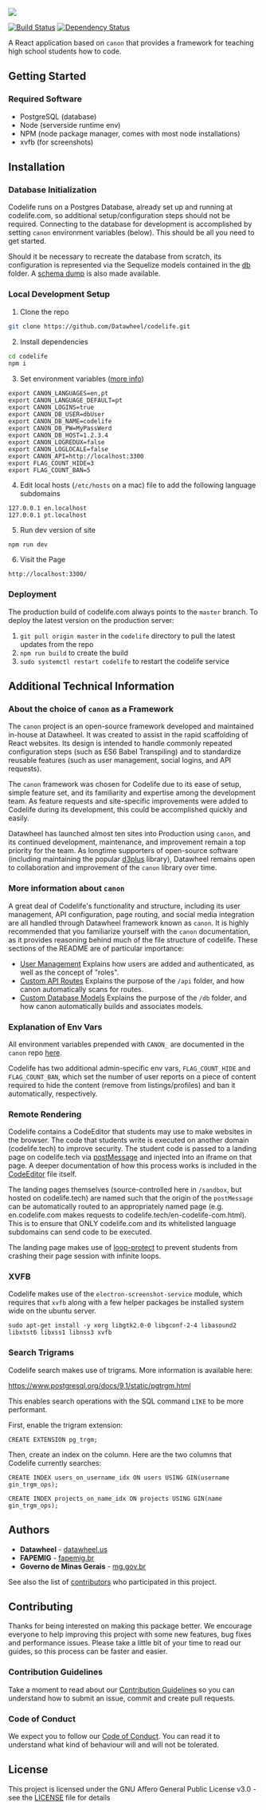 ![](https://github.com/datawheel/codelife/raw/master/static/logo/logo-dark.png)

[![Build Status](https://travis-ci.org/Datawheel/codelife.svg?branch=master)](https://travis-ci.org/Datawheel/codelife) [![Dependency Status](https://david-dm.org/datawheel/codelife.svg)](https://david-dm.org/datawheel/codelife)

A React application based on `canon` that provides a framework for teaching high school students how to code.

## Getting Started

### Required Software

- PostgreSQL (database)
- Node (serverside runtime env)
- NPM (node package manager, comes with most node installations)
- xvfb (for screenshots)

## Installation

### Database Initialization

Codelife runs on a Postgres Database, already set up and running at codelife.com, so additional setup/configuration steps should not be required. Connecting to the database for development is accomplished by setting `canon` environment variables (below). This should be all you need to get started.

Should it be necessary to recreate the database from scratch, its configuration is represented via the Sequelize models contained in the [db](/db) folder. A [schema dump](https://storage.googleapis.com/codelife/db-schema/codelife_schema.sql) is also made available.

### Local Development Setup

1. Clone the repo

```bash
git clone https://github.com/Datawheel/codelife.git
```

2. Install dependencies

```bash
cd codelife
npm i
```

3. Set environment variables ([more info](#explanation-of-env-vars))

```
export CANON_LANGUAGES=en,pt
export CANON_LANGUAGE_DEFAULT=pt
export CANON_LOGINS=true
export CANON_DB_USER=dbUser
export CANON_DB_NAME=codelife
export CANON_DB_PW=MyPassWerd
export CANON_DB_HOST=1.2.3.4
export CANON_LOGREDUX=false
export CANON_LOGLOCALE=false
export CANON_API=http://localhost:3300
export FLAG_COUNT_HIDE=3
export FLAG_COUNT_BAN=5
```

4. Edit local hosts (`/etc/hosts` on a mac) file to add the following language subdomains

```
127.0.0.1 en.localhost
127.0.0.1 pt.localhost
```

5. Run dev version of site

```
npm run dev
```

6. Visit the Page

```
http://localhost:3300/
```

### Deployment

The production build of codelife.com always points to the `master` branch. To deploy the latest version on the production server:

1. `git pull origin master` in the `codelife` directory to pull the latest updates from the repo
2. `npm run build` to create the build
3. `sudo systemctl restart codelife` to restart the codelife service

## Additional Technical Information

### About the choice of `canon` as a Framework

The `canon` project is an open-source framework developed and maintained in-house at Datawheel. It was created to assist in the rapid scaffolding of React websites. Its design is intended to handle commonly repeated configuration steps (such as ES6 Babel Transpiling) and to standardize reusable features (such as user management, social logins, and API requests).

The `canon` framework was chosen for Codelife due to its ease of setup, simple feature set, and its familiarity and expertise among the development team. As feature requests and site-specific improvements were added to Codelife during its development, this could be accomplished quickly and easily.

Datawheel has launched almost ten sites into Production using `canon`, and its continued development, maintenance, and improvement remain a top priority for the team. As longtime supporters of open-source software (including maintaining the popular [d3plus](http://d3plus.org/) library), Datawheel remains open to collaboration and improvement of the `canon` library over time.

### More information about `canon`

A great deal of Codelife's functionality and structure, including its user management, API configuration, page routing, and social media integration are all handled through Datawheel framework known as `canon`. It is highly recommended that you familiarize yourself with the `canon` documentation, as it provides reasoning behind much of the file structure of codelife. These sections of the README are of particular importance:

- [User Management](https://github.com/datawheel/canon#user-management) Explains how users are added and authenticated, as well as the concept of "roles".
- [Custom API Routes](https://github.com/datawheel/canon#custom-api-routes) Explains the purpose of the `/api` folder, and how canon automatically scans for routes.
- [Custom Database Models](https://github.com/datawheel/canon#custom-database-models) Explains the purpose of the `/db` folder, and how canon automatically builds and associates models.

### Explanation of Env Vars

All environment variables prepended with `CANON_` are documented in the `canon` repo [here](https://github.com/Datawheel/canon).

Codelife has two additional admin-specific env vars, `FLAG_COUNT_HIDE` and `FLAG_COUNT_BAN`, which set the number of user reports on a piece of content required to hide the content (remove from listings/profiles) and ban it automatically, respectively.

### Remote Rendering

Codelife contains a CodeEditor that students may use to make websites in the browser. The code that students write is executed on another domain (codelife.tech) to improve security. The student code is passed to a landing page on codelife.tech via [postMessage](https://developer.mozilla.org/en-US/docs/Web/API/Window/postMessage) and injected into an iframe on that page. A deeper documentation of how this process works is included in the [CodeEditor](/app/components/CodeEditor/CodeEditor.jsx) file itself.

The landing pages themselves (source-controlled here in `/sandbox`, but hosted on codelife.tech) are named such that the origin of the `postMessage` can be automatically routed to an appropriately named page (e.g. en.codelife.com makes requests to codelife.tech/en-codelife-com.html). This is to ensure that ONLY codelife.com and its whitelisted language subdomains can send code to be executed.

The landing page makes use of [loop-protect](https://github.com/jsbin/loop-protect) to prevent students from crashing their page session with infinite loops.

### XVFB

Codelife makes use of the `electron-screenshot-service` module, which requires that `xvfb` along with a few helper packages be installed system wide on the ubuntu server.

```
sudo apt-get install -y xorg libgtk2.0-0 libgconf-2-4 libasound2 libxtst6 libxss1 libnss3 xvfb
```

### Search Trigrams

Codelife search makes use of trigrams. More information is available here:

https://www.postgresql.org/docs/9.1/static/pgtrgm.html

This enables search operations with the SQL command `LIKE` to be more performant.

First, enable the trigram extension:

```
CREATE EXTENSION pg_trgm;
```

Then, create an index on the column. Here are the two columns that Codelife currently searches:

```
CREATE INDEX users_on_username_idx ON users USING GIN(username gin_trgm_ops);
```

```
CREATE INDEX projects_on_name_idx ON projects USING GIN(name gin_trgm_ops);
```

## Authors

- **Datawheel** - [datawheel.us](https://www.datawheel.us/)
- **FAPEMIG** - [fapemig.br](http://www.fapemig.br/)
- **Governo de Minas Gerais** - [mg.gov.br](http://mg.gov.br/)

See also the list of [contributors](https://github.com/datawheel/codelife/graphs/contributors) who participated in this project.

## Contributing

Thanks for being interested on making this package better. We encourage everyone to help improving this project with some new features, bug fixes and performance issues. Please take a little bit of your time to read our guides, so this process can be faster and easier.

### Contribution Guidelines

Take a moment to read about our [Contribution Guidelines](https://github.com/CodeLifeOrg/codelife/blob/master/.github/CONTRIBUTING.md) so you can understand how to submit an issue, commit and create pull requests.

### Code of Conduct

We expect you to follow our [Code of Conduct](https://github.com/CodeLifeOrg/codelife/blob/master/.github/CODE_OF_CONDUCT.md). You can read it to understand what kind of behaviour will and will not be tolerated.

## License

This project is licensed under the GNU Affero General Public License v3.0 - see the [LICENSE](LICENSE) file for details
